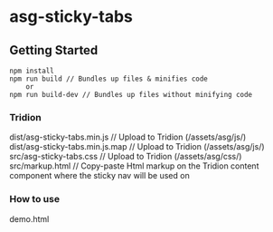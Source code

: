 # asg-sticky-tabs

## Getting Started
```
npm install
npm run build // Bundles up files & minifies code
    or
npm run build-dev // Bundles up files without minifying code
```

### Tridion
dist/asg-sticky-tabs.min.js // Upload to Tridion (/assets/asg/js/)  
dist/asg-sticky-tabs.min.js.map // Upload to Tridion (/assets/asg/js/)  
src/asg-sticky-tabs.css // Upload to Tridion (/assets/asg/css/)  
src/markup.html // Copy-paste Html markup on the Tridion content component where the sticky nav will be used on  

###  How to use
demo.html  

